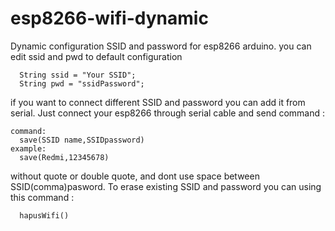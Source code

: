 # esp8266-wifi-dynamic
Dynamic configuration SSID and password for esp8266 arduino.
you can edit ssid and pwd to default configuration

```
  String ssid = "Your SSID";
  String pwd = "ssidPassword";
```

if you want to connect different SSID and password you can add it from serial. Just connect your esp8266 through serial cable and send command :

```
command:
  save(SSID name,SSIDpassword)
example: 
  save(Redmi,12345678)
```
without quote or double quote, and dont use space between SSID(comma)pasword.
To erase existing SSID and password you can using this command :

```
  hapusWifi()
```
